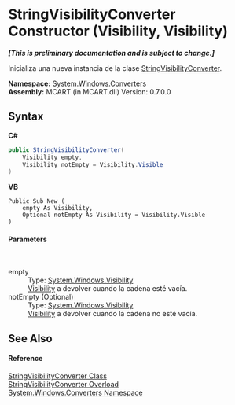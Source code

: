 # StringVisibilityConverter Constructor (Visibility, Visibility)
 _**\[This is preliminary documentation and is subject to change.\]**_

Inicializa una nueva instancia de la clase <a href="bbcf812a-6a55-f5aa-27c8-2f3d2f147434">StringVisibilityConverter</a>.

**Namespace:**&nbsp;<a href="209509be-498c-78bd-c9c1-8c3bc31f7d1f">System.Windows.Converters</a><br />**Assembly:**&nbsp;MCART (in MCART.dll) Version: 0.7.0.0

## Syntax

**C#**<br />
``` C#
public StringVisibilityConverter(
	Visibility empty,
	Visibility notEmpty = Visibility.Visible
)
```

**VB**<br />
``` VB
Public Sub New ( 
	empty As Visibility,
	Optional notEmpty As Visibility = Visibility.Visible
)
```


#### Parameters
&nbsp;<dl><dt>empty</dt><dd>Type: <a href="http://msdn2.microsoft.com/es-es/library/ms590101" target="_blank">System.Windows.Visibility</a><br /><a href="http://msdn2.microsoft.com/es-es/library/ms590101" target="_blank">Visibility</a> a devolver cuando la cadena esté vacía.</dd><dt>notEmpty (Optional)</dt><dd>Type: <a href="http://msdn2.microsoft.com/es-es/library/ms590101" target="_blank">System.Windows.Visibility</a><br /><a href="http://msdn2.microsoft.com/es-es/library/ms590101" target="_blank">Visibility</a> a devolver cuando la cadena no esté vacía.</dd></dl>

## See Also


#### Reference
<a href="bbcf812a-6a55-f5aa-27c8-2f3d2f147434">StringVisibilityConverter Class</a><br /><a href="03216ea1-bcb3-b513-1203-0b6f81ede3d7">StringVisibilityConverter Overload</a><br /><a href="209509be-498c-78bd-c9c1-8c3bc31f7d1f">System.Windows.Converters Namespace</a><br />